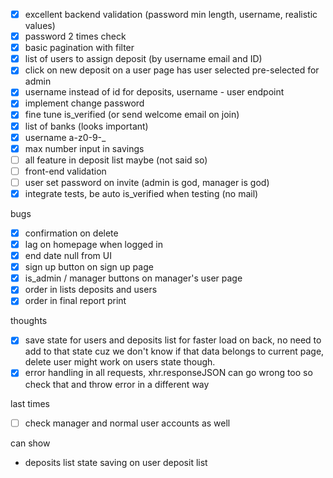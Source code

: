 - [x] excellent backend validation (password min length, username, realistic values)
- [x] password 2 times check
- [x] basic pagination with filter
- [x] list of users to assign deposit (by username email and ID)
- [x] click on new deposit on a user page has user selected pre-selected for admin
- [x] username instead of id for deposits, username - user endpoint
- [x] implement change password
- [x] fine tune is_verified (or send welcome email on join)
- [x] list of banks (looks important)
- [x] username a-z0-9-_
- [x] max number input in savings
- [ ] all feature in deposit list maybe (not said so)
- [ ] front-end validation
- [ ] user set password on invite (admin is god, manager is god)
- [x] integrate tests, be auto is_verified when testing (no mail)

bugs

- [x] confirmation on delete
- [x] lag on homepage when logged in
- [x] end date null from UI
- [x] sign up button on sign up page
- [x] is_admin / manager buttons on manager's user page
- [x] order in lists deposits and users
- [x] order in final report print

thoughts

- [x] save state for users and deposits list for faster load on back, no need to add to that state cuz we don't know if that data belongs to current page, delete user might work on users state though.
- [x] error handling in all requests, xhr.responseJSON can go wrong too so check that and throw error in a different way

last times

- [ ] check manager and normal user accounts as well


can show

- deposits list state saving on user deposit list
